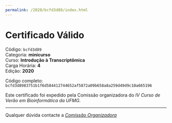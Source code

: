 ```yaml
---
permalink: /2020/bcfd3d89/index.html
---
```


# Certificado Válido

Código: `bcfd3d89`<br>
Categoria: **minicurso**<br>
Curso: **Introdução à Transcriptômica**<br>
Carga Horária: **4**<br>
Edição: **2020**<br>


Código completo: `bcfd3d8983751b1f6d584412744652af5872a09b658a8a259d49d9c10a665196`


Este certificado foi expedido pela Comissão organizadora do *IV Curso de Verão em Bioinformática da UFMG*.

----

Qualquer dúvida contacte a [_Comissão Organizadora_](<mailto:cursobioinfoufmg@gmail.com$subject=[Certificados]>)

